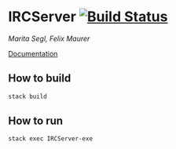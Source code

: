 # IRCServer [![Build Status](https://www.travis-ci.com/ob-fun-ws18/studienarbeit-mafe.svg?branch=master)](https://www.travis-ci.com/ob-fun-ws18/studienarbeit-mafe)

_Marita Segl, Felix Maurer_

[Documentation](https://ob-fun-ws18.github.io/studienarbeit-mafe/index.html)

## How to build
```sh
stack build
```

## How to run
```sh
stack exec IRCServer-exe
```
